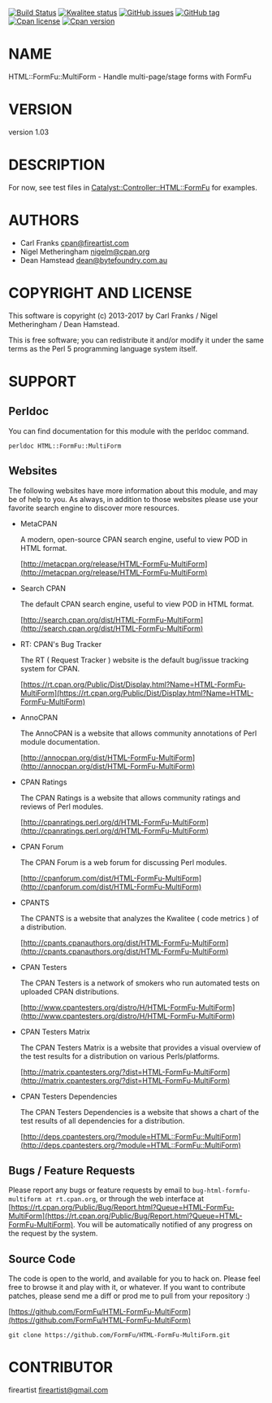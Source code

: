 [![Build Status](https://travis-ci.org/FormFu/HTML-FormFu-MultiForm.svg?branch=master)](https://travis-ci.org/FormFu/HTML-FormFu-MultiForm)
[![Kwalitee status](http://cpants.cpanauthors.org/dist/HTML-FormFu-MultiForm.png)](http://cpants.charsbar.org/dist/overview/HTML-FormFu-MultiForm)
[![GitHub issues](https://img.shields.io/github/issues/FormFu/HTML-FormFu-MultiForm.svg)](https://github.com/FormFu/HTML-FormFu-MultiForm/issues)
[![GitHub tag](https://img.shields.io/github/tag/FormFu/HTML-FormFu-MultiForm.svg)]()
[![Cpan license](https://img.shields.io/cpan/l/HTML-FormFu-MultiForm.svg)](https://metacpan.org/release/HTML-FormFu-MultiForm)
[![Cpan version](https://img.shields.io/cpan/v/HTML-FormFu-MultiForm.svg)](https://metacpan.org/release/HTML-FormFu-MultiForm)

# NAME

HTML::FormFu::MultiForm - Handle multi-page/stage forms with FormFu

# VERSION

version 1.03

# DESCRIPTION

For now, see test files in [Catalyst::Controller::HTML::FormFu](https://metacpan.org/pod/Catalyst::Controller::HTML::FormFu) for examples.

# AUTHORS

- Carl Franks <cpan@fireartist.com>
- Nigel Metheringham <nigelm@cpan.org>
- Dean Hamstead <dean@bytefoundry.com.au>

# COPYRIGHT AND LICENSE

This software is copyright (c) 2013-2017 by Carl Franks / Nigel Metheringham / Dean Hamstead.

This is free software; you can redistribute it and/or modify it under
the same terms as the Perl 5 programming language system itself.

# SUPPORT

## Perldoc

You can find documentation for this module with the perldoc command.

    perldoc HTML::FormFu::MultiForm

## Websites

The following websites have more information about this module, and may be of help to you. As always,
in addition to those websites please use your favorite search engine to discover more resources.

- MetaCPAN

    A modern, open-source CPAN search engine, useful to view POD in HTML format.

    [http://metacpan.org/release/HTML-FormFu-MultiForm](http://metacpan.org/release/HTML-FormFu-MultiForm)

- Search CPAN

    The default CPAN search engine, useful to view POD in HTML format.

    [http://search.cpan.org/dist/HTML-FormFu-MultiForm](http://search.cpan.org/dist/HTML-FormFu-MultiForm)

- RT: CPAN's Bug Tracker

    The RT ( Request Tracker ) website is the default bug/issue tracking system for CPAN.

    [https://rt.cpan.org/Public/Dist/Display.html?Name=HTML-FormFu-MultiForm](https://rt.cpan.org/Public/Dist/Display.html?Name=HTML-FormFu-MultiForm)

- AnnoCPAN

    The AnnoCPAN is a website that allows community annotations of Perl module documentation.

    [http://annocpan.org/dist/HTML-FormFu-MultiForm](http://annocpan.org/dist/HTML-FormFu-MultiForm)

- CPAN Ratings

    The CPAN Ratings is a website that allows community ratings and reviews of Perl modules.

    [http://cpanratings.perl.org/d/HTML-FormFu-MultiForm](http://cpanratings.perl.org/d/HTML-FormFu-MultiForm)

- CPAN Forum

    The CPAN Forum is a web forum for discussing Perl modules.

    [http://cpanforum.com/dist/HTML-FormFu-MultiForm](http://cpanforum.com/dist/HTML-FormFu-MultiForm)

- CPANTS

    The CPANTS is a website that analyzes the Kwalitee ( code metrics ) of a distribution.

    [http://cpants.cpanauthors.org/dist/HTML-FormFu-MultiForm](http://cpants.cpanauthors.org/dist/HTML-FormFu-MultiForm)

- CPAN Testers

    The CPAN Testers is a network of smokers who run automated tests on uploaded CPAN distributions.

    [http://www.cpantesters.org/distro/H/HTML-FormFu-MultiForm](http://www.cpantesters.org/distro/H/HTML-FormFu-MultiForm)

- CPAN Testers Matrix

    The CPAN Testers Matrix is a website that provides a visual overview of the test results for a distribution on various Perls/platforms.

    [http://matrix.cpantesters.org/?dist=HTML-FormFu-MultiForm](http://matrix.cpantesters.org/?dist=HTML-FormFu-MultiForm)

- CPAN Testers Dependencies

    The CPAN Testers Dependencies is a website that shows a chart of the test results of all dependencies for a distribution.

    [http://deps.cpantesters.org/?module=HTML::FormFu::MultiForm](http://deps.cpantesters.org/?module=HTML::FormFu::MultiForm)

## Bugs / Feature Requests

Please report any bugs or feature requests by email to `bug-html-formfu-multiform at rt.cpan.org`, or through
the web interface at [https://rt.cpan.org/Public/Bug/Report.html?Queue=HTML-FormFu-MultiForm](https://rt.cpan.org/Public/Bug/Report.html?Queue=HTML-FormFu-MultiForm). You will be automatically notified of any
progress on the request by the system.

## Source Code

The code is open to the world, and available for you to hack on. Please feel free to browse it and play
with it, or whatever. If you want to contribute patches, please send me a diff or prod me to pull
from your repository :)

[https://github.com/FormFu/HTML-FormFu-MultiForm](https://github.com/FormFu/HTML-FormFu-MultiForm)

    git clone https://github.com/FormFu/HTML-FormFu-MultiForm.git

# CONTRIBUTOR

fireartist <fireartist@gmail.com>

